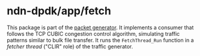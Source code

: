 # ndn-dpdk/app/fetch

This package is part of the [packet generator](../ping).
It implements a consumer that follows the TCP CUBIC congestion control algorithm, simulating traffic patterns similar to bulk file transfer.
It runs the `FetchThread_Run` function in a *fetcher thread* ("CLIR" role) of the traffic generator.
